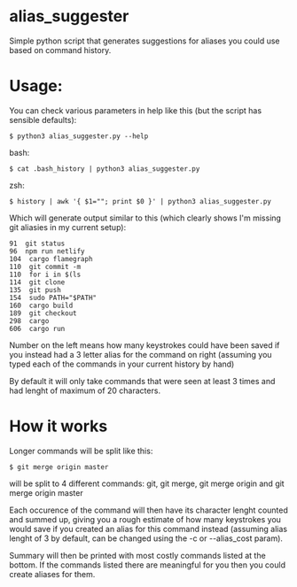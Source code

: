 # alias_suggester
Simple python script that generates suggestions for aliases you could use based on command history.

# Usage:

You can check various parameters in help like this (but the script has sensible defaults):

``$ python3 alias_suggester.py --help``

bash:

``$ cat .bash_history | python3 alias_suggester.py``

zsh:

``$ history | awk '{ $1=""; print $0 }' | python3 alias_suggester.py``

Which will generate output similar to this (which clearly shows I'm missing git aliasies in my current setup):
```
91  git status
96  npm run netlify
104  cargo flamegraph
110  git commit -m
110  for i in $(ls
114  git clone
135  git push
154  sudo PATH="$PATH"
160  cargo build
189  git checkout
298  cargo
606  cargo run
```

Number on the left means how many keystrokes could have been saved if you instead had a 3 letter alias for the command on right (assuming you typed each of the commands in your current history by hand)

By default it will only take commands that were seen at least 3 times and had lenght of maximum of 20 characters.

# How it works

Longer commands will be split like this:

``$ git merge origin master``

will be split to 4 different commands:
git, git merge, git merge origin and git merge origin master 

Each occurence of the command will then have its character lenght counted and summed up, giving you a rough estimate of how many keystrokes you would save if you created an alias for this command instead (assuming alias lenght of 3 by default, can be changed using the -c or --alias_cost param).

Summary will then be printed with most costly commands listed at the bottom. If the commands listed there are meaningful for you then you could create aliases for them.
